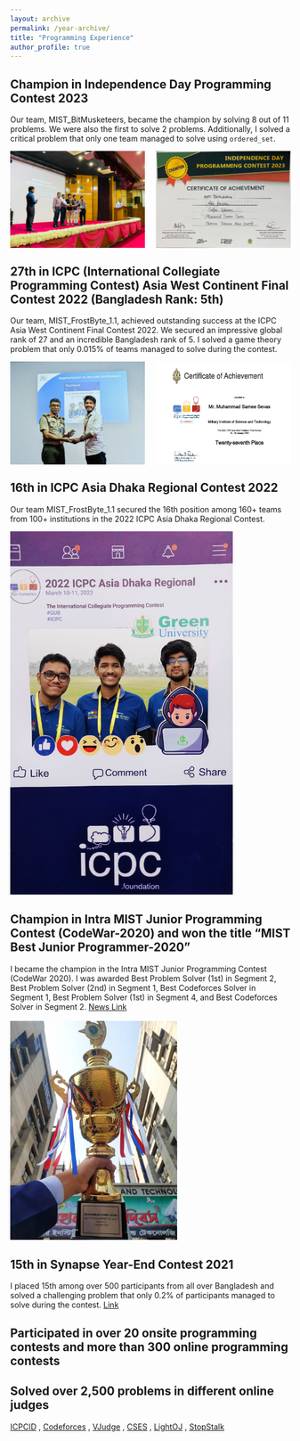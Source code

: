 ```yaml
---
layout: archive
permalink: /year-archive/
title: "Programming Experience"
author_profile: true
---
```


## Champion in Independence Day Programming Contest 2023
Our team, MIST_BitMusketeers, became the champion by solving 8 out of 11 problems. We were also the first to solve 2 problems. Additionally, I solved a critical problem that only one team managed to solve using `ordered_set`.

<div style="display: flex; justify-content: space-between;">
  <img src="/images/idpc (2).jpg" alt="Champion in Independence Day Programming Contest 2023" style="width: 48%;">
  <img src="/images/idpc (5).jpg" alt="Champion in Independence Day Programming Contest 2023" style="width: 48%;">
</div>

## 27th in ICPC (International Collegiate Programming Contest) Asia West Continent Final Contest 2022 (Bangladesh Rank: 5th)
Our team, MIST_FrostByte_1.1, achieved outstanding success at the ICPC Asia West Continent Final Contest 2022. We secured an impressive global rank of 27 and an incredible Bangladesh rank of 5. I solved a game theory problem that only 0.015% of teams managed to solve during the contest.

<div style="display: flex; justify-content: space-between;">
  <img src="/images/icpc-asia-west (1).jpg" alt="27th in ICPC Asia West Continent Final Contest 2022" style="width: 48%;">
  <img src="/images/icpc-asia-west (2).jpg" alt="27th in ICPC Asia West Continent Final Contest 2022" style="width: 48%;">
</div>

## 16th in ICPC Asia Dhaka Regional Contest 2022
Our team MIST_FrostByte_1.1 secured the 16th position among 160+ teams from 100+ institutions in the 2022 ICPC Asia Dhaka Regional Contest.

<img src='/images/icpc-dhaka.jpg' width="400px">

## Champion in Intra MIST Junior Programming Contest (CodeWar-2020) and won the title “MIST Best Junior Programmer-2020”
I became the champion in the Intra MIST Junior Programming Contest (CodeWar 2020). I was awarded Best Problem Solver (1st) in Segment 2, Best Problem Solver (2nd) in Segment 1, Best Codeforces Solver in Segment 1, Best Problem Solver (1st) in Segment 4, and Best Codeforces Solver in Segment 2.
[News Link](https://mist.ac.bd/department/cse/announcement/206/codewar_2020_winners)
<br/><br/>
<img src='/images/codewar.jpg' width="300px">

## 15th in Synapse Year-End Contest 2021
I placed 15th among over 500 participants from all over Bangladesh and solved a challenging problem that only 0.2% of participants managed to solve during the contest.
[Link](https://oj.synapse0.com/standings.php?contest=3)

## Participated in over 20 onsite programming contests and more than 300 online programming contests

## Solved over 2,500 problems in different online judges
[ICPCID](https://icpc.global/ICPCID/IWGLAFASGZ5F) , [Codeforces](https://codeforces.com/profile/samee.sevas) , [VJudge](https://vjudge.net/user/Samee_Sevas) , [CSES](https://cses.fi/problemset/user/52502/) , [LightOJ](https://lightoj.com/user/sameesevas) , [StopStalk](https://www.stopstalk.com/user/profile/Samee_Sevas)


